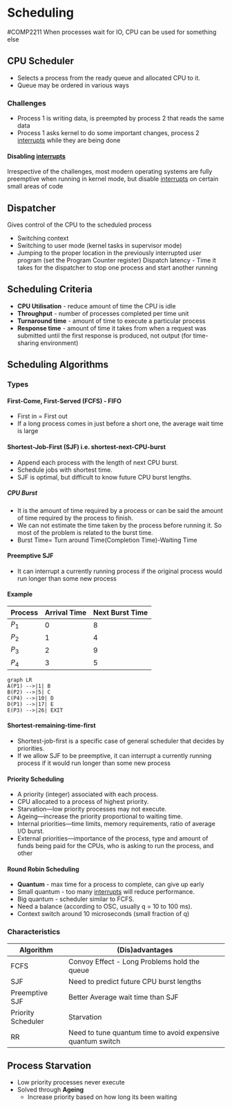 # Scheduling
#COMP2211
When processes wait for IO, CPU can be used for something else
## CPU Scheduler
- Selects a process from the ready queue and allocated CPU to it.
- Queue may be ordered in various ways
### Challenges
- Process 1 is writing data, is preempted by process 2 that reads the same data
- Process 1 asks kernel to do some important changes, process 2 [interrupts](Interrupts.md) while they are being done
#### Disabling [interrupts](Interrupts.md)
Irrespective of the challenges, most modern operating systems are fully preemptive when running in kernel mode, but disable [interrupts](Interrupts.md) on certain small areas of code
## Dispatcher
Gives control of the CPU to the scheduled process
- Switching context
- Switching to user mode (kernel tasks in supervisor mode)
- Jumping to the proper location in the previously interrupted user program (set the Program Counter register)
Dispatch latency - Time it takes for the dispatcher to stop one process and start another running
## Scheduling Criteria
- **CPU Utilisation** - reduce amount of time the CPU is idle
- **Throughput** - number of processes completed per time unit
- **Turnaround time** - amount of time to execute a particular process
- **Response time** - amount of time it takes from when a request was submitted until the first response is produced, not output (for time-sharing environment)
## Scheduling Algorithms
### Types
#### First-Come, First-Served (FCFS) - FIFO
- First in = First out
- If a long process comes in just before a short one, the average wait time is large
#### Shortest-Job-First (SJF) i.e. shortest-next-CPU-burst
- Append each process with the length of next CPU burst.
- Schedule jobs with shortest time.
- SJF is optimal, but difficult to know future CPU burst lengths.
##### CPU Burst
- It is the amount of time required by a process or can be said the amount of time required by the process to finish. 
- We can not estimate the time taken by the process before running it. So most of the problem is related to the burst time.  
- Burst Time= Turn around Time(Completion Time)-Waiting Time
#### Preemptive SJF
- It can interrupt a currently running process if the original process would run longer than some new process
#### Example
| Process | Arrival Time | Next Burst Time |
| ---- | ---- | ---- |
| $P_1$ | 0 | 8 |
| $P_2$ | 1 | 4 |
| $P_3$ | 2 | 9 |
| $P_4$ | 3 | 5 |
```mermaid
graph LR
A(P1) -->|1| B
B(P2) -->|5| C
C(P4) -->|10| D
D(P1) -->|17| E
E(P3) -->|26| EXIT
```
#### Shortest-remaining-time-first
- Shortest-job-first is a specific case of general scheduler that decides by priorities.
- If we allow SJF to be preemptive, it can interrupt a currently running process if it would run longer than some new process
#### Priority Scheduling
- A priority (integer) associated with each process.
- CPU allocated to a process of highest priority.
- Starvation—low priority processes may not execute.
- Ageing—increase the priority proportional to waiting time.
- Internal priorities—time limits, memory requirements, ratio of average I/O burst.
- External priorities—importance of the process, type and amount of funds being paid for the CPUs, who is asking to run the process, and other
#### Round Robin Scheduling
- **Quantum** - max time for a process to complete, can give up early
- Small quantum - too many [interrupts](Interrupts.md) will reduce performance.
- Big quantum - scheduler similar to FCFS.
- Need a balance (according to OSC, usually q = 10 to 100 ms).
- Context switch around 10 microseconds (small fraction of q)
### Characteristics
| Algorithm | (Dis)advantages |
| ---- | ---- |
| FCFS | Convoy Effect - Long Problems hold the queue |
| SJF | Need to predict future CPU burst lengths |
| Preemptive SJF | Better Average wait time than SJF |
| Priority Scheduler | Starvation |
| RR | Need to tune quantum time to avoid expensive quantum switch |
## Process Starvation
- Low priority processes never execute
- Solved through **Ageing**
	- Increase priority based on how long its been waiting